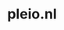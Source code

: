 ---
layout: post
title:  "pleio.nl"
internal_url:  "/dutchgov/pleio.nl.html"
subdomains_count: 457
all_subdomains_count: 458
urls_count: 453
ssl_rank: 0
http_rank: 68.172185430464
url_link: /data/pleio.nl/urls.txt
all_subdomains_link: /data/pleio.nl/all_subdomains.txt
subdomains_link: /data/pleio.nl/subdomains.txt
categories: dutchgov
---